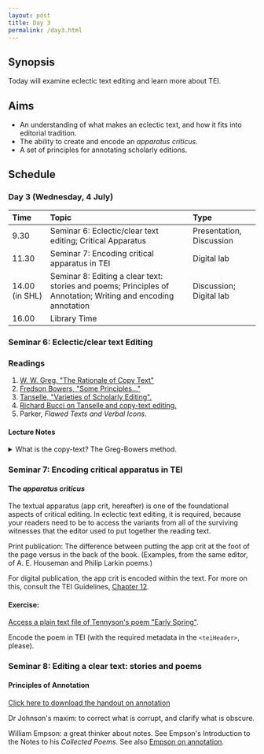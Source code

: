 ```yaml
---
layout: post
title: Day 3
permalink: /day3.html
---
```


## Synopsis

Today will examine eclectic text editing and learn more about TEI.

## Aims

- An understanding of what makes an eclectic text, and how it fits into editorial tradition.
- The ability to create and encode an *apparatus criticus*.
- A set of principles for annotating scholarly editions.

## Schedule

### Day 3 (Wednesday, 4 July)

Time | Topic | Type |
:----|:-----|:------|
9.30 | Seminar 6: Eclectic/clear text editing; Critical Apparatus | Presentation, Discussion |
11.30  | Seminar 7: Encoding critical apparatus in TEI | Digital lab |
14.00 (in SHL)  | Seminar 8: Editing a clear text: stories and poems; Principles of Annotation; Writing and encoding annotation | Discussion; Digital lab |
16.00 | Library Time |

### Seminar 6: Eclectic/clear text Editing

### Readings

1. [W. W. Greg, "The Rationale of Copy Text"](https://christopherohge.com/greg_rationale_copy-text.pdf)
2. [Fredson Bowers, "Some Principles..."](../readings/bowers_principles.pdf)
3. [Tanselle, "Varieties of Scholarly Editing".](../readings/tanselle_varieties_of_editing.pdf)
4. [Richard Bucci on Tanselle and copy-text editing.](https://christopherohge.com/bucci_on_tanselle_editing_without_copy-text.pdf)
5. Parker, *Flawed Texts and Verbal Icons*.

#### Lecture Notes

<details><summary>What is the copy-text? The Greg-Bowers method.</summary>

<ul>Authorial intention. The goal with so-called "copy-text" editing is to reconstruct the text that comes closest to the author's final intentions.</ul>

<ul>This comes out of two general scenarios:
<br />
1. We have an autograph manuscript and a later printing of the work.
<br />
2. We do not have a manuscript but we have multiple versions of the printed work.</ul>

<ul>In either scenario, the editor choses as "copy text" the earliest version, or (in some rare cases) some other version that appears to be closest to the author's final intentions (see Stephen Crane's *Red Badge of Courage* as an example of that rare case). Copy text is the basis of your own edited text. Some editors call it the "base text".</ul>

What did Greg actually argue?

The difference between manuscript-based classical scholarship to print-based editing (i.e. when no ms survives). What the more hasty devotees of the Lachmannian method "failed to understand, or at any rate sufficiently bear in mind, was that *authority is never absolute, but only relative*" (my emphasis).

"[T]he conception of 'copy-text' does not present itself to the classical and to the English editor in quite the same way; indeed, if I am right ... the classical theory of the 'best' or 'most authoritative' manuscript, whether it be held in a reasonable or in an obviously fallacious form, has really nothing to do with the English theory of 'copy-text' at all."

It's important to stress that Greg's ideas came out of the context of Renaissance literature, which presents a textual situation that is unique from, and requires different treatment than, more recent literature (i.e., from the nineteenth and twentieth century).

See Donald Reiman's essay in Greetham.

Authority and essence? "[W]e need to draw a distinction between the significant, or as I shall call 'substantive', readings of the text, those namely that affect the author's meaning or the *essence* of his expression, and others, such in general as spelling, punctuation, word-division, and the like, affecting mainly its formal presentation, which may be regarded as the accidents, or as I shall call them 'accidentals', of the text."

"This distinction is not arbitrary or theoretical, but has an immediate bearing on textual scholarship."

We only select a copy-text "on grounds of expediency."

*Substantives* versus *accidentals*: the editor is advised to select *substantive* (meaningful words) readings from the first or most authoritative printing and the *accidentals* (punctuation, spelling, capitalisation) from the manuscript or first printed source.

Individual choice in choosing among variants, including "the all-important matter of the choice of copy-text".

The tyranny of the copy-text: the failure to use individual judgment on variants and to understand the substantive and accidental differences.

E.g. Marlowe's *Doctor Faustus*. The so-called *B-text* (1616 printing) was used as copy-text in F. S. Boas's edition. He compared this to the *A-text* (1604 printing). Consider the opening line to Faustus's opening soliloquy:

>**A-text**: Bid *Oncaymaeon* farewell, *Galen* come... <br />
**B-text**: Bid *Oeconomy* farewell; and *Galen* come...

The name Oncaymaeon was misprinted from copies of the A-text in 1609 and 1611, and was reflected in the *B-text*. But the meter was disrupted, so the *B-text* also features a semi-colon followed by "and". Boas emended the copy-text to reflect the correct spelling of the name but kept the additons of the semi-colon and the "and" before *Galen*. What would you do?

Let's divert for a moment to consider Herman Melville's *Moby-Dick*. Ahab's soliloquy in Chapter 132, "The Symphony" includes an excellent textual editing puzzle:

>First American edition reads, "Is Ahab, Ahab?"<br />
First English edition reads: "Is it Ahab, Ahab?"

How can you chose?

Back to Greg: the circumstances of editing English texts "make it necessary to adopt in formal matters the guidance of some particular early text. If several extant texts of a work form an ancestral series, the *earliest* will naturally be selected." But this is the straightforward case. The more difficult case comes with multiple authoritative texts: "then although it will be necessary to choose one of them as copy-text, and to follow it in accidentals, this copy-text can be allowed no over-riding or even preponderant authority so far as substantive readings are concerned." The choice of readings depend on the individual judgement of the editor as to "intrinsic merit, so long as by 'merit' we mean the likelihood of their being what the author wrote rather than their appeal to the individual taste of the editor."

Sometimes the choice of copy-text "is a matter of convenience rather than of principle". Nevertheless, some principles:

1. whether the original reading can be attributed to the author;
2. whether a later reading is one that the author assented to;
3. If the answer to (1) is no, then the later reading will be right.
4. If the answer to (1) is yes, and no to (2), then the original reading should be retained;
5. If the answers to both (1) and (2) are yes, then the later reading should be adopted.

Greg's pragmatism: "The fact is that cases of revision differ so greatly in circumstances and character that it seems impossible to lay down any hard and fast rule as to when an editor should take the original edition as his copy-text and when the revised reprint."

Yet: "All that can be said is that if the original be selected, then the author's corrections must be incorporated; and that if the reprint be selected, then the original reading must be restored when that of the reprint is due to unauthorized variation."

"My desire is rather to provoke discussion than to lay down the law".

The Bowers method essentially stretches the argument to the context of nineteenth century editing. He indicates very plainly the authority of the manuscript, and that the default assumption of the editor is to privilege the manuscript over the printed source (if there is no evidence the author oversaw the printing, that is).

Example 1: Shakespeare: [*King Lear*](..readings/greg-on-king-lear.pdf) and [*Othello*](../readings/greg-on-othello.pdf). See Greg, from *Editorial Problems in Shakespeare* and [Brian Vickers](https://www.the-tls.co.uk/articles/public/norton-new-oxford-shakespeare/).

Example 2: Milton. See [Gaskell on *Comus*](../readings/Gaskell_on_Milton.pdf); see also Empson on Bentley's editing of Milton in *Some Versions of Pastoral*.

Example 3: Dickens's *David Copperfield*. [See Gaskell on Dickens](../readings/Gaskell_on_Dickens.pdf).

Example 4: [Mark Twain's *Adventures of Huckleberry Finn*](http://www.marktwainproject.org/xtf/view?docId=works/MTDP10000.xml;chunk.id=laf858;toc.depth=1;toc.id=la0854;citations=;style=work;brand=mtp#X).
</details>

### Seminar 7: Encoding critical apparatus in TEI

#### The *apparatus criticus*
The textual apparatus (app crit, hereafter) is one of the foundational aspects of critical editing. In eclectic text editing, it is required, because your readers need to be to access the variants from all of the surviving witnesses that the editor used to put together the reading text.

Print publication: The difference between putting the app crit at the foot of the page versus in the back of the book. (Examples, from the same editor, of A. E. Houseman and Philip Larkin poems.)

For digital publication, the app crit is encoded within the text. For more on this, consult the TEI Guidelines, [Chapter 12](http://www.tei-c.org/release/doc/tei-p5-doc/en/html/TC.html).  

#### Exercise:

[Access a plain text file of Tennyson's poem "Early Spring"](https://christopherohge.com/tennyson_early-spring.txt).

Encode the poem in TEI (with the required metadata in the `<teiHeader>`, please).

### Seminar 8: Editing a clear text: stories and poems

#### Principles of Annotation

[Click here to download the handout on annotation](../readings/on-notes.pdf)

Dr Johnson's maxim: to correct what is corrupt, and clarify what is obscure.

William Empson: a great thinker about notes. See Empson's Introduction to the Notes to his *Collected Poems*. See also [Empson on annotation](../readings/empson-obscurity-and-annotation.pdf).
